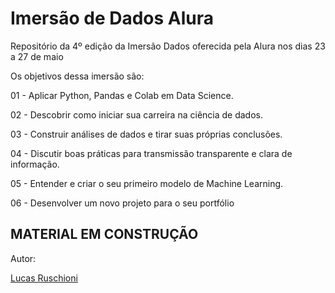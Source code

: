 # Imersão de Dados Alura

Repositório da 4º edição da Imersão Dados oferecida pela Alura nos dias 23 a 27 de maio

Os objetivos dessa imersão são: 

01 - 
Aplicar Python, Pandas e Colab em Data Science.

02 - 
Descobrir como iniciar sua carreira na ciência de dados.

03 - 
Construir análises de dados e tirar suas próprias conclusões.

04 - 
Discutir boas práticas para transmissão transparente e clara de informação.

05 - 
Entender e criar o seu primeiro modelo de Machine Learning.

06 - 
Desenvolver um novo projeto para o seu portfólio

MATERIAL EM CONSTRUÇÃO
---
Autor:

<a href="https://www.linkedin.com/in/lucasruschioni/">Lucas Ruschioni</a>
